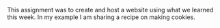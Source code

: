 This assignment was to create and host a website using what we learned this week. In my example I am sharing a recipe on making cookies. 

